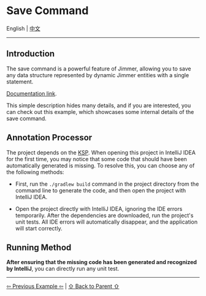 # Save Command

English | [中文](./README_zh_CN.md)

---

## Introduction

The save command is a powerful feature of Jimmer, allowing you to save any data structure represented by dynamic Jimmer entities with a single statement.

[Documentation link](https://babyfish-ct.github.io/jimmer-doc/docs/quick-view/save/).

This simple description hides many details, and if you are interested, you can check out this example, which showcases some internal details of the save command.

## Annotation Processor

The project depends on the [KSP](https://kotlinlang.org/docs/ksp-overview.html). When opening this project in IntelliJ IDEA for the first time, you may notice that some code that should have been automatically generated is missing. To resolve this, you can choose any of the following methods:

- First, run the `./gradlew build` command in the project directory from the command line to generate the code, and then open the project with IntelliJ IDEA.

- Open the project directly with IntelliJ IDEA, ignoring the IDE errors temporarily. After the dependencies are downloaded, run the project's unit tests. All IDE errors will automatically disappear, and the application will start correctly.

## Running Method

**After ensuring that the missing code has been generated and recognized by IntelliJ**, you can directly run any unit test.

---

[⇦ Previous Example ⇦](../jimmer-cloud-kt) | [⇧ Back to Parent ⇧](../)
